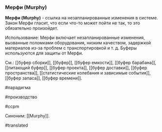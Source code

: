 ### Мерфи (Murphy)

**Мерфи (Murphy)** - ссылка на незапланированные изменения в системе. Закон Мерфи гласит, что если что-то может пойти не так, то это обязательно произойдет.

Использование: Мерфи включает незапланированные изменения, вызванные поломками оборудования, низким качеством, задержкой материалов из-за проблем с транспортировкой и т. д. Буферы используются для защиты от Мерфи.

См.: [[буфер сборки]], [[буфер]], [[буфер емкости]], [[буфер барабана]], [[питающий буфер]], [[буфер проекта]], [[буфер доставки]], [[буфер пространства]], [[статистические колебания и зависимые события]], [[буфер запаса]], [[буфер времени]].

#парадигма

#производство

#ccpm

Синоним: [[Murphy]].

#translated
